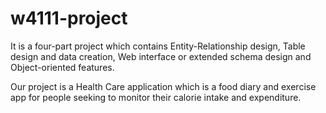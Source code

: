 # w4111-project
It is a four-part project which contains Entity-Relationship design, Table design and data creation, Web interface or extended schema design and  Object-oriented features.

Our project is a Health Care application which is a food diary and exercise app for people seeking to monitor their calorie intake and expenditure. 
